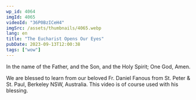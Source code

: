 ```yaml
---
wp_id: 4064
imgId: 4065
videoId: "36P0BzICeH4"
imgSrc: /assets/thumbnails/4065.webp
lang: en
title: "The Eucharist Opens Our Eyes"
pubDate: 2023-09-13T12:00:38
tags: ["wow"]
---
```


<p>In the name of the Father, and the Son, and the Holy Spirit; One God, Amen.</p>
<p>We are blessed to learn from our beloved Fr. Daniel Fanous from St. Peter &amp; St. Paul, Berkeley NSW, Australia. This video is of course used with his blessing.</p>
